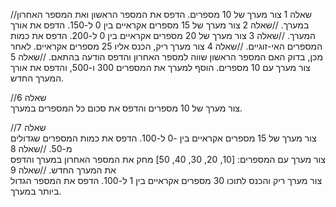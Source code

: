 //שאלה 1 
צור מערך של 10 מספרים. הדפס את המספר הראשון ואת המספר האחרון במערך.
//שאלה 2 
צור מערך של 15 מספרים אקראיים בין 0 ל-150. הדפס את אורך המערך.
//שאלה 3 
צור מערך של 20 מספרים אקראיים בין 0 ל-200. הדפס את כמות המספרים האי-זוגיים.
//שאלה 4 
צור מערך ריק, הכנס אליו 25 מספרים אקראיים. לאחר מכן, בדוק האם המספר הראשון שווה למספר האחרון והדפס הודעה בהתאם.
//שאלה 5 
צור מערך עם 10 מספרים. הוסף למערך את המספרים 300 ו-500, 
והדפס את אורך המערך החדש.

//שאלה 6  
צור מערך של 10 מספרים והדפס את סכום כל המספרים במערך.

//שאלה 7  
צור מערך של 15 מספרים אקראיים בין -0 ל-100. הדפס את כמות המספרים שגדולים מ-50.
//שאלה 8  
צור מערך עם המספרים:
[10, 20, 30, 40, 50]
מחק את המספר האחרון במערך והדפס את המערך החדש.
//שאלה 9  
צור מערך ריק והכנס לתוכו 30 מספרים אקראיים בין 1 ל-100. הדפס את המספר הגדול ביותר במערך.









